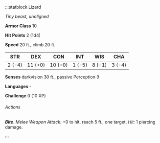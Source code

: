 :::statblock Lizard

*Tiny beast, unaligned*

**Armor Class** 10

**Hit Points** 2 (1d4)

**Speed** 20 ft., climb 20 ft.

| STR    | DEX     | CON     | INT    | WIS    | CHA    |
|--------|---------|---------|--------|--------|--------|
| 2 (-4) | 11 (+0) | 10 (+0) | 1 (-5) | 8 (-1) | 3 (-4) |

**Senses** darkvision 30 ft., passive Perception 9

**Languages** -

**Challenge** 0 (10 XP)

###### Actions

***Bite***. *Melee Weapon Attack:* +0 to hit, reach 5 ft., one target. *Hit:* 1 piercing damage.

:::
